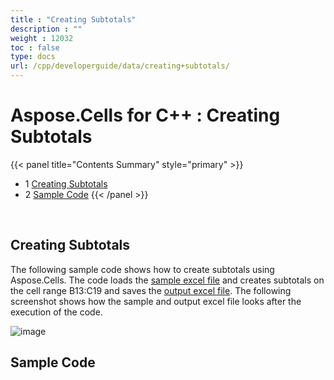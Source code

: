 ```yaml
---
title : "Creating Subtotals" 
description : "" 
weight : 12032 
toc : false
type: docs
url: /cpp/developerguide/data/creating+subtotals/
---
```


# Aspose.Cells for C++ : Creating Subtotals


{{< panel title="Contents Summary" style="primary" >}}
*   1 [Creating Subtotals](#creating-subtotals)
*   2 [Sample Code](#sample-code)
{{< /panel >}}
 

 

## Creating Subtotals

The following sample code shows how to create subtotals using Aspose.Cells. The code loads the [sample excel file](https://docs2.aspose.com/cells/cpp/attachments/21102597/21266433.xlsx) and creates subtotals on the cell range B13:C19 and saves the [output excel file](https://docs2.aspose.com/cells/cpp/attachments/21102597/21266437.xlsx). The following screenshot shows how the sample and output excel file looks after the execution of the code.

![image](https://docs2.aspose.com/cells/cpp/attachments/21102597/21266436.png)

## Sample Code

